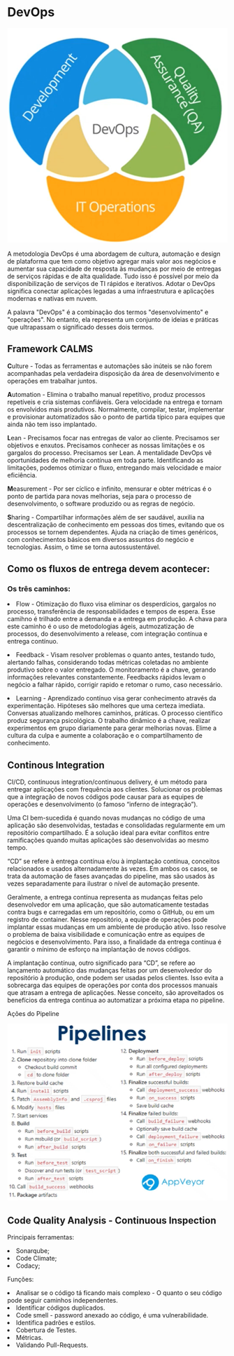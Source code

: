 # DevOps

<img src="img/devops.png">

<p>A metodologia DevOps é uma abordagem de cultura, automação e design de plataforma que tem como objetivo agregar mais valor aos negócios e aumentar sua capacidade de resposta às mudanças por meio de entregas de serviços rápidas e de alta qualidade. Tudo isso é possível por meio da disponibilização de serviços de TI rápidos e iterativos. Adotar o DevOps significa conectar aplicações legadas a uma infraestrutura e aplicações modernas e nativas em nuvem.</p>

<p>A palavra "DevOps" é a combinação dos termos "desenvolvimento" e "operações". No entanto, ela representa um conjunto de ideias e práticas que ultrapassam o significado desses dois termos.</p>

## Framework CALMS
<p><b>C</b>ulture - Todas as ferramentas e automações são inúteis se não forem acompanhadas pela verdadeira disposição da área de desenvolvimento e operações em trabalhar juntos.</p>

<p><b>A</b>utomation - Elimina o trabalho manual repetitivo, produz processos repetíveis e cria sistemas confiáveis. Gera velocidade na entrega e tornam os envolvidos mais produtivos. Normalmente, compilar, testar, implementar e provisionar automatizados são o ponto de partida típico para equipes que ainda não tem isso implantado.</p>


<p><b>L</b>ean - Precisamos focar nas entregas de valor ao cliente. Precisamos ser objetivos e enxutos. Precisamos conhecer as nossas limitações e os gargalos do processo. Precisamos ser Lean.
A mentalidade DevOps vê oportunidades de melhoria contínua em toda parte. Identificando as limitações, podemos otimizar o fluxo, entregando mais velocidade e maior eficiência.</p>


<p><b>M</b>easurement - Por ser cíclico e infinito, mensurar e obter métricas é o ponto de partida para novas melhorias, seja para o processo de desenvolvimento, o software produzido ou as regras de negócio.</p>


<p><b>S</b>haring - Compartilhar informações além de ser saudável, auxilia na descentralização de conhecimento em pessoas dos times, evitando que os processos se tornem dependentes. Ajuda na criação de times genéricos, com conhecimentos básicos em diversos assuntos do negócio e tecnologias. Assim, o time se torna autossustentável.</p>

## Como os fluxos de entrega devem acontecer:

### Os três caminhos:
<p><li>Flow - Otimização do fluxo visa eliminar os desperdícios, gargalos no processo, transferência de responsabilidades e tempos de espera. Esse camihno é trilhado entre a demanda e a entrega em produção. A chava para este caminho é o uso de metodologias ágeis, autmozatização de processos, do desenvolvimento a release, com integração contínua e entrega contínuo.</p>

<p><li>Feedback - Visam resolver problemas o quanto antes, testando tudo, alertando falhas, considerando todas métricas coletadas no ambiente produtivo sobre o valor entregado. O monitoramento é a chave, gerando informações relevantes constantemente. Feedbacks rápidos levam o negócio a falhar rápido, corrigir rapido e retomar o rumo, caso necessário.</p>

<p><li>Learning - Aprendizado contínuo visa gerar conhecimento através da experimentação. Hipóteses são melhores que uma certeza imediata. Conversas atualizando melhores caminhos, práticas. O processo científico produz segurança psicológica. O trabalho dinâmico é a chave, realizar experimentos em grupo diariamente para gerar melhorias novas. Elime a cultura da culpa e aumente a colaboração e o compartilhamento de conhecimento.</p>


## Continous Integration

<p>CI/CD, continuous integration/continuous delivery, é um método para entregar aplicações com frequência aos clientes. Solucionar os problemas que a integração de novos códigos pode causar para as equipes de operações e desenvolvimento (o famoso “inferno de integração”).

Uma CI bem-sucedida é quando novas mudanças no código de uma aplicação são desenvolvidas, testadas e consolidadas regularmente em um repositório compartilhado. É a solução ideal para evitar conflitos entre ramificações quando muitas aplicações são desenvolvidas ao mesmo tempo.

“CD” se refere à entrega contínua e/ou à implantação contínua, conceitos relacionados e usados alternadamente às vezes. Em ambos os casos, se trata da automação de fases avançadas do pipeline, mas são usados às vezes separadamente para ilustrar o nível de automação presente.

Geralmente, a entrega contínua representa as mudanças feitas pelo desenvolvedor em uma aplicação, que são automaticamente testadas contra bugs e carregadas em um repositório, como o GitHub, ou em um registro de container. Nesse repositório, a equipe de operações pode implantar essas mudanças em um ambiente de produção ativo. Isso resolve o problema de baixa visibilidade e comunicação entre as equipes de negócios e desenvolvimento. Para isso, a finalidade da entrega contínua é garantir o mínimo de esforço na implantação de novos códigos.

A implantação contínua, outro significado para “CD”, se refere ao lançamento automático das mudanças feitas por um desenvolvedor do repositório à produção, onde podem ser usadas pelos clientes. Isso evita a sobrecarga das equipes de operações por conta dos processos manuais que atrasam a entrega de aplicações. Nesse conceito, são aproveitados os benefícios da entrega contínua ao automatizar a próxima etapa no pipeline.</p>

<p>Ações do Pipeline</p>

<img src="img/pipelines.png">


## Code Quality Analysis - Continuous Inspection
Principais ferramentas: 
<li>Sonarqube;
<li>Code Climate;
<li>Codacy;

Funções:
<li>Analisar se o código tá ficando mais complexo - O quanto o seu código pode seguir caminhos independentes.
<li>Identificar códigos duplicados.
<li>Code smell - password anexado ao código, é uma vulnerabilidade.
<li>Identifica padrões e estilos.
<li>Cobertura de Testes.
<li>Métricas.
<li>Validando Pull-Requests.